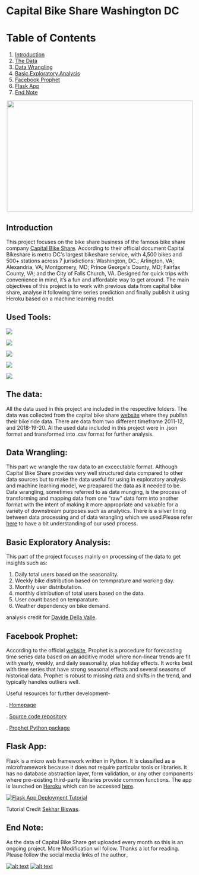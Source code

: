 #  Capital Bike Share Washington DC


# Table of Contents
1. [Introduction](#Introduction)
2. [The Data](#The-Data)
3. [Data Wrangling](#Data-Wrangling)
4. [Basic Exploratory Analysis](#Basic-Exploratory-Analysis)
5. [Facebook Prophet](#facebook-Prophet)
6. [Flask App](#Flask-App)
7. [End Note](#End-Note)

<p align="center">
  <img width="500" height="300" src="https://cdn.vox-cdn.com/thumbor/1ZuKzZDhEda7zQjFfsADOTY45iI=/0x0:5148x3793/1200x800/filters:focal(2163x1486:2985x2308)/cdn.vox-cdn.com/uploads/chorus_image/image/65091873/shutterstock_400258885.0.jpg">
</p>



## Introduction 

This project focuses on the bike share business of the famous bike share company [Capital Bike Share](https://www.capitalbikeshare.com/). According to their official document Capital Bikeshare is metro DC's largest bikeshare service, with 
4,500 bikes and 500+ stations across 7 jurisdictions: Washington, DC.; Arlington, VA; Alexandria, VA; Montgomery, MD; Prince George's County, MD; Fairfax County, VA; and the City of Falls Church, VA. Designed for quick trips with convenience in mind, it’s a fun and affordable way to get around. 
The main objectives of this project is to work with  previous data from capital bike share, analyse it following time series prediction and finally publish it using Heroku based on a machine learning model.

## Used Tools:

![](https://img.shields.io/badge/Wrangling-Python-informational?style=flat&logo=<LOGO_NAME>&logoColor=white&color=2bbc8a)

![](https://img.shields.io/badge/Visualization-SNS_Matplotlib-informational?style=flat&logo=<LOGO_NAME>&logoColor=white&color=2bbc8a)

![](https://img.shields.io/badge/ML-AdaBoost-informational?style=flat&logo=<LOGO_NAME>&logoColor=white&color=2bbc8a)

![](https://img.shields.io/badge/Timeseries-FB_Prophet-informational?style=flat&logo=<LOGO_NAME>&logoColor=white&color=2bbc8a)

![](https://img.shields.io/badge/Deployment-Flask_Heroku-informational?style=flat&logo=<LOGO_NAME>&logoColor=white&color=2bbc8a)



## The data:
All the data used in this project are included in the respective folders. The data was collected from the capital bike share [website](https://www.capitalbikeshare.com/system-data) where they publish their bike ride data. There are data from two different timeframe 2011-12, and 2018-19-20. Al the used data included in this project were in .json format and transformed into .csv format for further analysis.  

## Data Wrangling:

This part we wrangle the raw data to an excecutable format. Although Capital Bike Share provides very well structured data compared to other data sources but to make the data useful for using in exploratory analysis and machine learning model, we preapared the data as it needed to be. Data wrangling, sometimes referred to as data munging, is the process of transforming and mapping data from one "raw" data form into another format with the intent of making it more appropriate and valuable for a variety of downstream purposes such as analytics. There is a silver lining between data processing and of data wrangling which we used.Please refer [here](https://en.wikipedia.org/wiki/Data_wrangling) to have a bit understanding of our used process. 


## Basic Exploratory Analysis:

This part of the project focuses mainly on processing of the data to get insights such as:
 1. Daily total users based on the seasonality. 
 2. Weekly bike distribution based on temmprature and working day. 
 3. Monthly user  distributation. 
 4. monthly distribution of total users based on the data. 
 5. User count based on temparature. 
 6. Weather dependency on bike demand.

analysis credit for [Davide Della Valle](https://github.com/davidellavalle). 


## Facebook Prophet:

According to the official [website](https://facebook.github.io/prophet/), Prophet is a procedure for forecasting time series data based on an additive model where non-linear trends are fit with yearly, weekly, and daily seasonality, plus holiday effects. It works best with time series that have strong seasonal effects and several seasons of historical data. Prophet is robust to missing data and shifts in the trend, and typically handles outliers well.

Useful resources for further development- 

. [Homepage](https://facebook.github.io/prophet/)

. [Source code repository](https://github.com/facebook/prophet)

. [Prophet Python package](https://pypi.python.org/pypi/fbprophet)



## Flask App: 

Flask is a micro web framework written in Python. It is classified as a microframework because it does not require particular tools or libraries. It has no database abstraction layer, form validation, or any other components where pre-existing third-party libraries provide common functions. The app is launched on [Heroku](https://devcenter.heroku.com/) which can be accessed [here](https://bike-share-count.herokuapp.com).

[![Flask App Deployment Tutorial](http://img.youtube.com/vi/n8yXd4tZylg/0.jpg)](http://www.youtube.com/watch?v=n8yXd4tZylg "Flask App Deployment Tutorial")

Tutorial Credit [Sekhar Biswas](https://github.com/shekharbiswas).



## End Note:

As the data of Capital Bike Share get uploaded every month so this is an ongoing project. More Modification wil follow. Thanks a lot for reading. 
Please follow the social media links of the author_

<!-- Please don't remove this: Grab your social icons from https://github.com/carlsednaoui/gitsocial -->

<!-- display the social media buttons in your README -->


[![alt text][1.1]][1]
[![alt text][2.1]][2]


<!-- links to social media icons -->
<!-- no need to change these -->

<!-- icons with padding -->


[1.1]: http://i.imgur.com/yCsTjba.png (google plus icon with padding)
[2.1]: http://i.imgur.com/0o48UoR.png (github icon with padding)

<!-- icons without padding -->


[1.2]: http://i.imgur.com/VlgBKQ9.png (google plus icon without padding)
[2.2]: http://i.imgur.com/9I6NRUm.png (github icon without padding)


<!-- links to your social media accounts -->
<!-- update these accordingly -->


[1]: https://myaccount.google.com/profile
[2]: https://github.com/Sheikh-Nabil

<!-- Please don't remove this: Grab your social icons from https://github.com/carlsednaoui/gitsocial -->